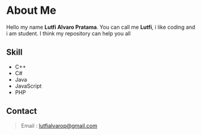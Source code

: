 # About Me

Hello my name **Lutfi Alvaro Pratama**. You can call me **Lutfi**, i like coding and i am student. I think my repository can help you all

## Skill

- C++
- C#
- Java
- JavaScript
- PHP

## Contact

>Email : lutfialvarop@gmail.com

